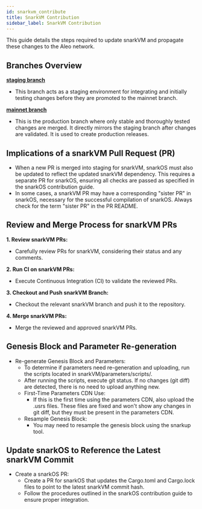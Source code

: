 ```yaml
---
id: snarkvm_contribute
title: SnarkVM Contribution
sidebar_label: SnarkVM Contribution
---
```

This guide details the steps required to update snarkVM and propagate these changes to the Aleo network.

## Branches Overview
[**staging branch**](https://github.com/AleoNet/snarkVM)
- This branch acts as a staging environment for integrating and initially testing changes before they are promoted to the mainnet branch.

[**mainnet branch**](https://github.com/AleoNet/snarkVM/tree/mainnet)
- This is the production branch where only stable and thoroughly tested changes are merged. It directly mirrors the staging branch after changes are validated. It is used to create production releases.

## Implications of a snarkVM Pull Request (PR)
- When a new PR is merged into staging for snarkVM, snarkOS must also be updated to reflect the updated snarkVM dependency. This requires a separate PR for snarkOS, ensuring all checks are passed as specified in the snarkOS contribution guide.
- In some cases, a snarkVM PR may have a corresponding "sister PR" in snarkOS, necessary for the successful compilation of snarkOS. Always check for the term "sister PR" in the PR README.

## Review and Merge Process for snarkVM PRs
**1. Review snarkVM PRs:**
- Carefully review PRs for snarkVM, considering their status and any comments.  

**2. Run CI on snarkVM PRs:**
- Execute Continuous Integration (CI) to validate the reviewed PRs.  

**3. Checkout and Push snarkVM Branch:**
- Checkout the relevant snarkVM branch and push it to the repository.  

**4. Merge snarkVM PRs:**
- Merge the reviewed and approved snarkVM PRs.  

## Genesis Block and Parameter Re-generation
- Re-generate Genesis Block and Parameters:
  - To determine if parameters need re-generation and uploading, run the scripts located in snarkVM/parameters/scripts/.
  - After running the scripts, execute git status. If no changes (git diff) are detected, there is no need to upload anything new.
  - First-Time Parameters CDN Use:
    - If this is the first time using the parameters CDN, also upload the .usrs files. These files are fixed and won't show any changes in git diff, but they must be present in the parameters CDN.
  - Resample Genesis Block:
    - You may need to resample the genesis block using the snarkup tool.

## Update snarkOS to Reference the Latest snarkVM Commit
- Create a snarkOS PR:
  - Create a PR for snarkOS that updates the Cargo.toml and Cargo.lock files to point to the latest snarkVM commit hash.
  - Follow the procedures outlined in the snarkOS contribution guide to ensure proper integration.
